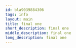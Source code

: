 ```yaml
---
id: bla9039884306
tags: info
layout: main
title: final one
short_description: final one
middle_description: final one
long_description: final one
---
```

